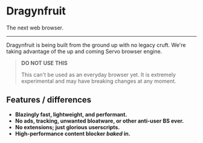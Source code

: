 
# Dragynfruit

The next web browser.

---

Dragynfruit is being built from the ground up with no legacy cruft.
We're taking advantage of the up and coming Servo browser engine.

 > **DO NOT USE THIS**
 >
 > This can't be used as an everyday browser yet.
 > It is extremely experimental and may have breaking changes at any moment.

## Features / differences

 - **Blazingly fast, lightweight, and performant.**
 - **No ads, tracking, unwanted bloatware, or other anti-user BS ever.**
 - **No extensions; just glorious userscripts.**
 - **High-performance content blocker *baked* in.**
